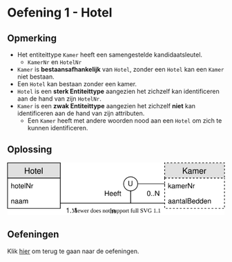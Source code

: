# Oefening 1 - Hotel
## Opmerking
- Het entiteittype `Kamer` heeft een samengestelde kandidaatsleutel.
    - `KamerNr` en `HotelNr`
- `Kamer` is **bestaansafhankelijk** van `Hotel`, zonder een `Hotel` kan een `Kamer` niet bestaan.
- Een `Hotel` kan bestaan zonder een kamer.
- `Hotel` is een **sterk Entiteittype** aangezien het zichzelf kan identificeren aan de hand van zijn `HotelNr`.
- `Kamer` is een **zwak Entiteittype** aangezien het zichzelf **niet** kan identificeren aan de hand van zijn attributen.
    - Een `Kamer` heeft met andere woorden nood aan een `Hotel` om zich te kunnen identificeren.

## Oplossing
<img src="./exercise-1.svg">

## Oefeningen
Klik [hier](../exercises.md) om terug te gaan naar de oefeningen.